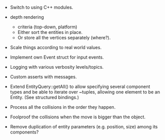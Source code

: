 - Switch to using C++ modules.

- depth rendering
	- criteria (top-down, platform)
	- Either sort the entities in place.
	- Or store all the vertices separately (where?).

- Scale things according to real world values.

- Implement own Event struct for input events.

- Logging with various verbosity levels/topics.
- Custom asserts with messages.

- Extend EntityQuery::getAll() to allow specifying several component types and be able to iterate over ~tuples, allowing one element to be an Entity. (See structured bindings.)

- Process all the collisions in the order they happen.
- Foolproof the collisions when the move is bigger than the object.

- Remove duplication of entity parameters (e.g. position, size) among its components?
